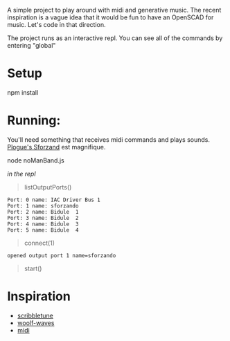 A simple project to play around with midi and generative music.  The recent inspiration is a vague idea that it would be fun to have an OpenSCAD for music. Let's code in that direction.

The project runs as an interactive repl. You can see all of the commands by entering "global"

# Setup

npm install

# Running:

You'll need something that receives midi commands and plays sounds.  [Plogue's Sforzand](https://www.plogue.com/products/sforzando.html) est magnifique.

node noManBand.js

*in the repl*

> listOutputPorts()

    Port: 0 name: IAC Driver Bus 1
    Port: 1 name: sforzando
    Port: 2 name: Bidule  1
    Port: 3 name: Bidule  2
    Port: 4 name: Bidule  3
    Port: 5 name: Bidule  4

> connect(1)

    opened output port 1 name=sforzando

> start()




# Inspiration

* [scribbletune](https://www.npmjs.com/package/scribbletune)
* [woolf-waves](https://github.com/radiodario/woolf-waves)
* [midi](https://www.npmjs.com/package/midi)
